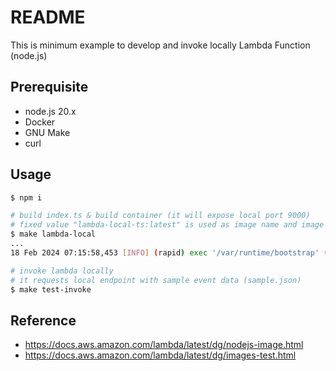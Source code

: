 # README

This is minimum example to develop and invoke locally Lambda Function (node.js)

## Prerequisite

- node.js 20.x
- Docker
- GNU Make
- curl

## Usage

```bash
$ npm i

# build index.ts & build container (it will expose local port 9000)
# fixed value "lambda-local-ts:latest" is used as image name and image tag in this task
$ make lambda-local
...
18 Feb 2024 07:15:58,453 [INFO] (rapid) exec '/var/runtime/bootstrap' (cwd=/var/task, handler=)

# invoke lambda locally
# it requests local endpoint with sample event data (sample.json)
$ make test-invoke
```

## Reference

- https://docs.aws.amazon.com/lambda/latest/dg/nodejs-image.html
- https://docs.aws.amazon.com/lambda/latest/dg/images-test.html